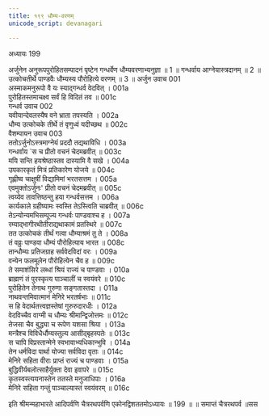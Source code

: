 ```yaml
---
title: १९९ धौम्य-वरणम्
unicode_script: devanagari

---
```



अध्यायः 199

अर्जुनेन अनुरूपपुरोहितसम्पादनं पृष्टेन गन्धर्वेण धौम्यवरणाभ्यनुज्ञा ॥ 1 ॥ गन्धर्वाय आग्नेयास्त्रदानम् ॥ 2 ॥ उत्कोचतीर्थे पाण्डवैः धौम्यस्य पौरोहित्ये वरणम् ॥ 3 ॥
अर्जुन उवाच 	001  
अस्माकमनुरूपो वै यः स्याद्गन्धर्व वेदवित् ।	001a  
पुरोहितस्तमाचक्ष्व सर्वं हि विदितं तव ॥	001c  
गन्धर्व उवाच 	002  
यवीयान्देवलस्यैष वने भ्राता तपस्यति ।	002a  
धौम्य उत्कोचके तीर्थे तं वृणुध्वं यदीच्छथ ॥	002c  
वैशम्पायन उवाच 	003  
ततोऽर्जुनोऽस्त्रमाग्नेयं प्रददौ तद्यथाविधि ।	003a  
गन्धर्वाय `स च प्रीतो वचनं चेदमब्रवीत् ॥	003c  
मयि सन्ति हयश्रेष्ठास्तव दास्यामि वै सखे ।	004a  
उपकारकृतं मित्रं प्रतिकारेण योजये ॥	004c  
गृह्णीष्व चाक्षुषीं विद्यामिमां भरतसत्तम ।	005a  
एवमुक्तोऽर्जुनः' प्रीतो वचनं चेदमब्रवीत् ॥	005c  
त्वय्येव तावत्तिष्ठन्तु हया गन्धर्वसत्तम ।	006a  
कार्यकाले ग्रहीष्यामः स्वस्ति तेऽस्त्विति चाब्रवीत् ॥	006c  
तेऽन्योन्यमभिसम्पूज्य गन्धर्वः पाण्डवाश्च ह ।	007a  
रम्याद्भागीरथीतीराद्यथाकामं प्रतस्थिरे ॥	007c  
तत उत्कोचकं तीर्थं गत्वा धौम्याश्रमं तु ते ।	008a  
तं वव्रुः पाण्डवा धौम्यं पौरोहित्याय भारत ॥	008c  
तान्धौम्यः प्रतिजग्राह सर्ववेदविदां वरः ।	009a  
वन्येन फलमूलेन पौरोहित्येन चैव ह ॥	009c  
ते समाशंसिरे लब्धां श्रियं राज्यं च पाण्डवाः ।	010a  
ब्राह्मणं तं पुरस्कृत्य पाञ्चालीं च स्वयंवरे ॥	010c  
पुरोहितेन तेनाथ गुरुणा सङ्गतास्तदा ।	011a  
नाथवन्तमिवात्मानं मेनिरे भरतर्षभाः ॥	011c  
स हि वेदार्थतत्त्वज्ञस्तेषां गुरुरुदारधीः ।	012a  
वेदविच्चैव वाग्मी च धौम्यः श्रीमान्द्विजोत्तमः ॥	012c  
तेजसा चैव बुद्ध्या च रूपेण यशसा श्रिया ।	013a  
मन्त्रैश्च विविधैर्धौम्यस्तुल्य आसीद्बृहस्पतेः ॥	013c  
स चापि विप्रस्तान्मेने स्वभावाभ्यधिकान्भुवि ।	014a  
तेन धर्मविदा पार्था योज्या सर्वविदा वृताः ॥	014c  
मेनिरे सहिता वीराः प्राप्तं राज्यं च पाण्डवाः ।	015a  
बुद्धिवीर्यबलोत्साहैर्युक्ता देवा इवापरे ॥	015c  
कृतस्वस्त्ययनास्तेन ततस्ते मनुजाधिपाः ।	016a  
मेनिरे सहिता गन्तुं पाञ्चाल्यास्तं स्वयंवरम् ॥ 	016c  

इति श्रीमन्महाभारते आदिपर्वणि चैत्ररथपर्वणि एकोनद्विशततमोऽध्यायः ॥ 199 ॥ ॥ समाप्तं चैत्ररथपर्व ॥सस